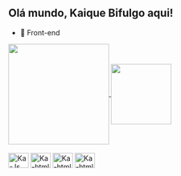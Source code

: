 ## Olá mundo, Kaique Bifulgo aqui!

- 🔭 Front-end

<a href="https://github.com/KaiqueBifulgo/github-readme-stats">
  <img height=200 align="center" src="https://github-readme-stats.vercel.app/api?username=KaiqueBifulgo&show_icons=true&theme=transparent" />
</a>
<a href="https://github.com/KaiqueBifulgo/convoychat">
  <img height=120 align="center" src="https://github-readme-stats.vercel.app/api/top-langs/?username=KaiqueBifulgo&hide_progress=true&theme=transparent" />
</a>

<div style="display: inline_block"><br>
  <img aling="center" alt="Ka-Js" height="30" width="40" src="https://cdn.jsdelivr.net/gh/devicons/devicon@latest/icons/javascript/javascript-original.svg">
  <img aling="center" alt="Ka-html" height="30" width="40" src="https://cdn.jsdelivr.net/gh/devicons/devicon@latest/icons/html5/html5-original.svg">
  <img aling="center" alt="Ka-html" height="30" width="40" src="https://cdn.jsdelivr.net/gh/devicons/devicon@latest/icons/css3/css3-original.svg">
  <img aling="center" alt="Ka-html" height="30" width="40" src="https://cdn.jsdelivr.net/gh/devicons/devicon@latest/icons/linux/linux-original.svg">
</div>

